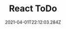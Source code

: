 ---
title: React ToDo
tags: ['React', 'localstorage','css',]
category: MERN App
image: './todo.png'
url: 'https://hishamtk.com/todo/'
date: "2021-04-01T22:12:03.284Z"
description: "React todo App made with tailwind css and added local storage for retain todo"
---
